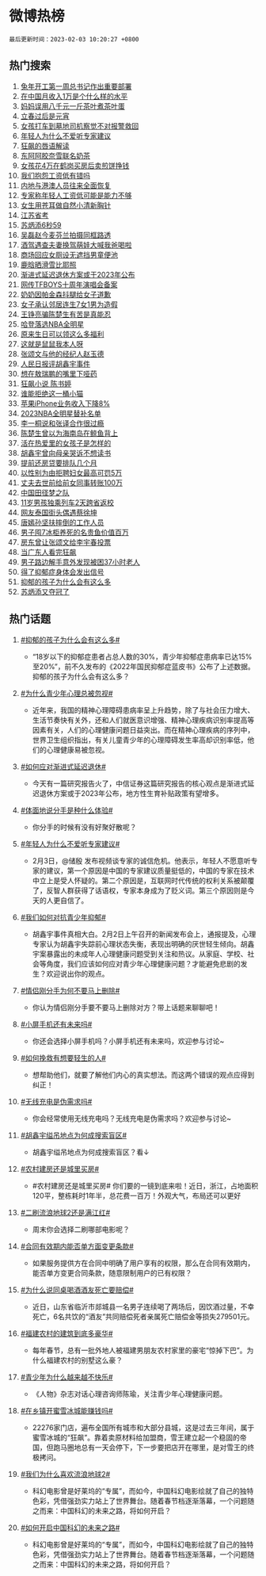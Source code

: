# 微博热榜

`最后更新时间：2023-02-03 10:20:27 +0800`

## 热门搜索

1. [兔年开工第一周总书记作出重要部署](https://m.weibo.cn/search?containerid=100103type%3D1%26t%3D10%26q%3D%23%E5%85%94%E5%B9%B4%E5%BC%80%E5%B7%A5%E7%AC%AC%E4%B8%80%E5%91%A8%E6%80%BB%E4%B9%A6%E8%AE%B0%E4%BD%9C%E5%87%BA%E9%87%8D%E8%A6%81%E9%83%A8%E7%BD%B2%23&stream_entry_id=51&isnewpage=1&extparam=seat%3D1%26stream_entry_id%3D51%26dgr%3D0%26c_type%3D51%26pos%3D0%26filter_type%3Drealtimehot%26cate%3D10103%26display_time%3D1675390826%26pre_seqid%3D16753908262980316343347&luicode=10000011&lfid=106003type%253D25%2526t%253D3%2526disable_hot%253D1%2526filter_type%253Drealtimehot)
1. [在中国月收入1万是个什么样的水平](https://m.weibo.cn/search?containerid=100103type%3D1%26t%3D10%26q%3D%23%E5%9C%A8%E4%B8%AD%E5%9B%BD%E6%9C%88%E6%94%B6%E5%85%A51%E4%B8%87%E6%98%AF%E4%B8%AA%E4%BB%80%E4%B9%88%E6%A0%B7%E7%9A%84%E6%B0%B4%E5%B9%B3%23&stream_entry_id=31&isnewpage=1&extparam=seat%3D1%26dgr%3D0%26stream_entry_id%3D31%26realpos%3D1%26filter_type%3Drealtimehot%26q%3D%2523%25E5%259C%25A8%25E4%25B8%25AD%25E5%259B%25BD%25E6%259C%2588%25E6%2594%25B6%25E5%2585%25A51%25E4%25B8%2587%25E6%2598%25AF%25E4%25B8%25AA%25E4%25BB%2580%25E4%25B9%2588%25E6%25A0%25B7%25E7%259A%2584%25E6%25B0%25B4%25E5%25B9%25B3%2523%26band_rank%3D1%26pos%3D0%26flag%3D1%26c_type%3D31%26lcate%3D5001%26cate%3D5001%26display_time%3D1675390826%26pre_seqid%3D16753908262980316343347&luicode=10000011&lfid=106003type%253D25%2526t%253D3%2526disable_hot%253D1%2526filter_type%253Drealtimehot)
1. [妈妈误用八千元一斤茶叶煮茶叶蛋](https://m.weibo.cn/search?containerid=100103type%3D1%26t%3D10%26q%3D%23%E5%A6%88%E5%A6%88%E8%AF%AF%E7%94%A8%E5%85%AB%E5%8D%83%E5%85%83%E4%B8%80%E6%96%A4%E8%8C%B6%E5%8F%B6%E7%85%AE%E8%8C%B6%E5%8F%B6%E8%9B%8B%23&stream_entry_id=31&isnewpage=1&extparam=seat%3D1%26dgr%3D0%26stream_entry_id%3D31%26realpos%3D2%26filter_type%3Drealtimehot%26q%3D%2523%25E5%25A6%2588%25E5%25A6%2588%25E8%25AF%25AF%25E7%2594%25A8%25E5%2585%25AB%25E5%258D%2583%25E5%2585%2583%25E4%25B8%2580%25E6%2596%25A4%25E8%258C%25B6%25E5%258F%25B6%25E7%2585%25AE%25E8%258C%25B6%25E5%258F%25B6%25E8%259B%258B%2523%26band_rank%3D2%26pos%3D1%26flag%3D1%26c_type%3D31%26lcate%3D5001%26cate%3D5001%26display_time%3D1675390826%26pre_seqid%3D16753908262980316343347&luicode=10000011&lfid=106003type%253D25%2526t%253D3%2526disable_hot%253D1%2526filter_type%253Drealtimehot)
1. [立春过后是元宵](https://m.weibo.cn/search?containerid=100103type%3D1%26t%3D10%26q%3D%23%E7%AB%8B%E6%98%A5%E8%BF%87%E5%90%8E%E6%98%AF%E5%85%83%E5%AE%B5%23&stream_entry_id=31&isnewpage=1&extparam=seat%3D1%26dgr%3D0%26stream_entry_id%3D31%26realpos%3D3%26filter_type%3Drealtimehot%26q%3D%2523%25E7%25AB%258B%25E6%2598%25A5%25E8%25BF%2587%25E5%2590%258E%25E6%2598%25AF%25E5%2585%2583%25E5%25AE%25B5%2523%26band_rank%3D3%26pos%3D2%26flag%3D0%26c_type%3D31%26lcate%3D5001%26cate%3D5001%26display_time%3D1675390826%26pre_seqid%3D16753908262980316343347&luicode=10000011&lfid=106003type%253D25%2526t%253D3%2526disable_hot%253D1%2526filter_type%253Drealtimehot)
1. [女孩打车到墓地司机察觉不对报警救回](https://m.weibo.cn/search?containerid=100103type%3D1%26t%3D10%26q%3D%23%E5%A5%B3%E5%AD%A9%E6%89%93%E8%BD%A6%E5%88%B0%E5%A2%93%E5%9C%B0%E5%8F%B8%E6%9C%BA%E5%AF%9F%E8%A7%89%E4%B8%8D%E5%AF%B9%E6%8A%A5%E8%AD%A6%E6%95%91%E5%9B%9E%23&stream_entry_id=31&isnewpage=1&extparam=seat%3D1%26dgr%3D0%26stream_entry_id%3D31%26realpos%3D4%26filter_type%3Drealtimehot%26q%3D%2523%25E5%25A5%25B3%25E5%25AD%25A9%25E6%2589%2593%25E8%25BD%25A6%25E5%2588%25B0%25E5%25A2%2593%25E5%259C%25B0%25E5%258F%25B8%25E6%259C%25BA%25E5%25AF%259F%25E8%25A7%2589%25E4%25B8%258D%25E5%25AF%25B9%25E6%258A%25A5%25E8%25AD%25A6%25E6%2595%2591%25E5%259B%259E%2523%26band_rank%3D4%26pos%3D3%26flag%3D1%26c_type%3D31%26lcate%3D5001%26cate%3D5001%26display_time%3D1675390826%26pre_seqid%3D16753908262980316343347&luicode=10000011&lfid=106003type%253D25%2526t%253D3%2526disable_hot%253D1%2526filter_type%253Drealtimehot)
1. [年轻人为什么不爱听专家建议](https://m.weibo.cn/search?containerid=100103type%3D1%26t%3D10%26q%3D%23%E5%B9%B4%E8%BD%BB%E4%BA%BA%E4%B8%BA%E4%BB%80%E4%B9%88%E4%B8%8D%E7%88%B1%E5%90%AC%E4%B8%93%E5%AE%B6%E5%BB%BA%E8%AE%AE%23&stream_entry_id=31&isnewpage=1&extparam=seat%3D1%26dgr%3D0%26stream_entry_id%3D31%26realpos%3D5%26filter_type%3Drealtimehot%26q%3D%2523%25E5%25B9%25B4%25E8%25BD%25BB%25E4%25BA%25BA%25E4%25B8%25BA%25E4%25BB%2580%25E4%25B9%2588%25E4%25B8%258D%25E7%2588%25B1%25E5%2590%25AC%25E4%25B8%2593%25E5%25AE%25B6%25E5%25BB%25BA%25E8%25AE%25AE%2523%26band_rank%3D5%26pos%3D4%26flag%3D1%26c_type%3D31%26lcate%3D5001%26cate%3D5001%26display_time%3D1675390826%26pre_seqid%3D16753908262980316343347&luicode=10000011&lfid=106003type%253D25%2526t%253D3%2526disable_hot%253D1%2526filter_type%253Drealtimehot)
1. [狂飙的唇语解读](https://m.weibo.cn/search?containerid=100103type%3D1%26t%3D10%26q%3D%23%E7%8B%82%E9%A3%99%E7%9A%84%E5%94%87%E8%AF%AD%E8%A7%A3%E8%AF%BB%23&stream_entry_id=31&isnewpage=1&extparam=seat%3D1%26dgr%3D0%26stream_entry_id%3D31%26realpos%3D6%26filter_type%3Drealtimehot%26q%3D%2523%25E7%258B%2582%25E9%25A3%2599%25E7%259A%2584%25E5%2594%2587%25E8%25AF%25AD%25E8%25A7%25A3%25E8%25AF%25BB%2523%26band_rank%3D6%26pos%3D5%26flag%3D1%26c_type%3D31%26lcate%3D5001%26cate%3D5001%26display_time%3D1675390826%26pre_seqid%3D16753908262980316343347&luicode=10000011&lfid=106003type%253D25%2526t%253D3%2526disable_hot%253D1%2526filter_type%253Drealtimehot)
1. [东阿阿胶奈雪联名奶茶](https://m.weibo.cn/search?containerid=100103type%3D1%26t%3D10%26q%3D%23%E4%B8%9C%E9%98%BF%E9%98%BF%E8%83%B6%E5%A5%88%E9%9B%AA%E8%81%94%E5%90%8D%E5%A5%B6%E8%8C%B6%23&stream_entry_id=31&isnewpage=1&extparam=seat%3D1%26stream_entry_id%3D31%26adid%3D179300%26topic_ad%3D1%26filter_type%3Drealtimehot%26dgr%3D0%26pos%3D6%26q%3D%2523%25E4%25B8%259C%25E9%2598%25BF%25E9%2598%25BF%25E8%2583%25B6%25E5%25A5%2588%25E9%259B%25AA%25E8%2581%2594%25E5%2590%258D%25E5%25A5%25B6%25E8%258C%25B6%2523%26c_type%3D31%26lcate%3D5001%26band_rank%3D7%26cate%3D5001%26display_time%3D1675390826%26pre_seqid%3D16753908262980316343347&luicode=10000011&lfid=106003type%253D25%2526t%253D3%2526disable_hot%253D1%2526filter_type%253Drealtimehot)
1. [女孩花4万在鹤岗买房后卖煎饼挣钱](https://m.weibo.cn/search?containerid=100103type%3D1%26t%3D10%26q%3D%23%E5%A5%B3%E5%AD%A9%E8%8A%B14%E4%B8%87%E5%9C%A8%E9%B9%A4%E5%B2%97%E4%B9%B0%E6%88%BF%E5%90%8E%E5%8D%96%E7%85%8E%E9%A5%BC%E6%8C%A3%E9%92%B1%23&stream_entry_id=31&isnewpage=1&extparam=seat%3D1%26dgr%3D0%26stream_entry_id%3D31%26realpos%3D7%26filter_type%3Drealtimehot%26q%3D%2523%25E5%25A5%25B3%25E5%25AD%25A9%25E8%258A%25B14%25E4%25B8%2587%25E5%259C%25A8%25E9%25B9%25A4%25E5%25B2%2597%25E4%25B9%25B0%25E6%2588%25BF%25E5%2590%258E%25E5%258D%2596%25E7%2585%258E%25E9%25A5%25BC%25E6%258C%25A3%25E9%2592%25B1%2523%26band_rank%3D7%26pos%3D7%26flag%3D0%26c_type%3D31%26lcate%3D5001%26cate%3D5001%26display_time%3D1675390826%26pre_seqid%3D16753908262980316343347&luicode=10000011&lfid=106003type%253D25%2526t%253D3%2526disable_hot%253D1%2526filter_type%253Drealtimehot)
1. [我们抱怨工资低有错吗](https://m.weibo.cn/search?containerid=100103type%3D1%26t%3D10%26q%3D%23%E6%88%91%E4%BB%AC%E6%8A%B1%E6%80%A8%E5%B7%A5%E8%B5%84%E4%BD%8E%E6%9C%89%E9%94%99%E5%90%97%23&stream_entry_id=31&isnewpage=1&extparam=seat%3D1%26dgr%3D0%26stream_entry_id%3D31%26realpos%3D8%26filter_type%3Drealtimehot%26q%3D%2523%25E6%2588%2591%25E4%25BB%25AC%25E6%258A%25B1%25E6%2580%25A8%25E5%25B7%25A5%25E8%25B5%2584%25E4%25BD%258E%25E6%259C%2589%25E9%2594%2599%25E5%2590%2597%2523%26band_rank%3D8%26pos%3D8%26flag%3D16%26c_type%3D31%26lcate%3D5001%26cate%3D5001%26display_time%3D1675390826%26pre_seqid%3D16753908262980316343347&luicode=10000011&lfid=106003type%253D25%2526t%253D3%2526disable_hot%253D1%2526filter_type%253Drealtimehot)
1. [内地与港澳人员往来全面恢复](https://m.weibo.cn/search?containerid=100103type%3D1%26t%3D10%26q%3D%23%E5%86%85%E5%9C%B0%E4%B8%8E%E6%B8%AF%E6%BE%B3%E4%BA%BA%E5%91%98%E5%BE%80%E6%9D%A5%E5%85%A8%E9%9D%A2%E6%81%A2%E5%A4%8D%23&stream_entry_id=31&isnewpage=1&extparam=seat%3D1%26dgr%3D0%26stream_entry_id%3D31%26realpos%3D9%26filter_type%3Drealtimehot%26q%3D%2523%25E5%2586%2585%25E5%259C%25B0%25E4%25B8%258E%25E6%25B8%25AF%25E6%25BE%25B3%25E4%25BA%25BA%25E5%2591%2598%25E5%25BE%2580%25E6%259D%25A5%25E5%2585%25A8%25E9%259D%25A2%25E6%2581%25A2%25E5%25A4%258D%2523%26band_rank%3D9%26pos%3D9%26flag%3D1%26c_type%3D31%26lcate%3D5001%26cate%3D5001%26display_time%3D1675390826%26pre_seqid%3D16753908262980316343347&luicode=10000011&lfid=106003type%253D25%2526t%253D3%2526disable_hot%253D1%2526filter_type%253Drealtimehot)
1. [专家称年轻人工资低可能是能力不够](https://m.weibo.cn/search?containerid=100103type%3D1%26t%3D10%26q%3D%23%E4%B8%93%E5%AE%B6%E7%A7%B0%E5%B9%B4%E8%BD%BB%E4%BA%BA%E5%B7%A5%E8%B5%84%E4%BD%8E%E5%8F%AF%E8%83%BD%E6%98%AF%E8%83%BD%E5%8A%9B%E4%B8%8D%E5%A4%9F%23&stream_entry_id=31&isnewpage=1&extparam=seat%3D1%26dgr%3D0%26stream_entry_id%3D31%26realpos%3D10%26filter_type%3Drealtimehot%26q%3D%2523%25E4%25B8%2593%25E5%25AE%25B6%25E7%25A7%25B0%25E5%25B9%25B4%25E8%25BD%25BB%25E4%25BA%25BA%25E5%25B7%25A5%25E8%25B5%2584%25E4%25BD%258E%25E5%258F%25AF%25E8%2583%25BD%25E6%2598%25AF%25E8%2583%25BD%25E5%258A%259B%25E4%25B8%258D%25E5%25A4%259F%2523%26band_rank%3D10%26pos%3D10%26flag%3D16%26c_type%3D31%26lcate%3D5001%26cate%3D5001%26display_time%3D1675390826%26pre_seqid%3D16753908262980316343347&luicode=10000011&lfid=106003type%253D25%2526t%253D3%2526disable_hot%253D1%2526filter_type%253Drealtimehot)
1. [女生用苍耳做自然小清新胸针](https://m.weibo.cn/search?containerid=100103type%3D1%26t%3D10%26q%3D%23%E5%A5%B3%E7%94%9F%E7%94%A8%E8%8B%8D%E8%80%B3%E5%81%9A%E8%87%AA%E7%84%B6%E5%B0%8F%E6%B8%85%E6%96%B0%E8%83%B8%E9%92%88%23&stream_entry_id=31&isnewpage=1&extparam=seat%3D1%26dgr%3D0%26stream_entry_id%3D31%26realpos%3D11%26filter_type%3Drealtimehot%26q%3D%2523%25E5%25A5%25B3%25E7%2594%259F%25E7%2594%25A8%25E8%258B%258D%25E8%2580%25B3%25E5%2581%259A%25E8%2587%25AA%25E7%2584%25B6%25E5%25B0%258F%25E6%25B8%2585%25E6%2596%25B0%25E8%2583%25B8%25E9%2592%2588%2523%26band_rank%3D11%26pos%3D11%26flag%3D1%26c_type%3D31%26lcate%3D5001%26cate%3D5001%26display_time%3D1675390826%26pre_seqid%3D16753908262980316343347&luicode=10000011&lfid=106003type%253D25%2526t%253D3%2526disable_hot%253D1%2526filter_type%253Drealtimehot)
1. [江苏省考](https://m.weibo.cn/search?containerid=100103type%3D1%26t%3D10%26q%3D%E6%B1%9F%E8%8B%8F%E7%9C%81%E8%80%83&stream_entry_id=31&isnewpage=1&extparam=seat%3D1%26dgr%3D0%26stream_entry_id%3D31%26realpos%3D12%26filter_type%3Drealtimehot%26q%3D%25E6%25B1%259F%25E8%258B%258F%25E7%259C%2581%25E8%2580%2583%26band_rank%3D12%26pos%3D12%26flag%3D1%26c_type%3D31%26lcate%3D5001%26cate%3D5001%26display_time%3D1675390826%26pre_seqid%3D16753908262980316343347&luicode=10000011&lfid=106003type%253D25%2526t%253D3%2526disable_hot%253D1%2526filter_type%253Drealtimehot)
1. [苏炳添6秒59](https://m.weibo.cn/search?containerid=100103type%3D1%26t%3D10%26q%3D%23%E8%8B%8F%E7%82%B3%E6%B7%BB6%E7%A7%9259%23&stream_entry_id=31&isnewpage=1&extparam=seat%3D1%26dgr%3D0%26stream_entry_id%3D31%26realpos%3D13%26filter_type%3Drealtimehot%26q%3D%2523%25E8%258B%258F%25E7%2582%25B3%25E6%25B7%25BB6%25E7%25A7%259259%2523%26band_rank%3D13%26pos%3D13%26flag%3D0%26c_type%3D31%26lcate%3D5001%26cate%3D5001%26display_time%3D1675390826%26pre_seqid%3D16753908262980316343347&luicode=10000011&lfid=106003type%253D25%2526t%253D3%2526disable_hot%253D1%2526filter_type%253Drealtimehot)
1. [吴磊赵今麦芬兰拍摄同框路透](https://m.weibo.cn/search?containerid=100103type%3D1%26t%3D10%26q%3D%23%E5%90%B4%E7%A3%8A%E8%B5%B5%E4%BB%8A%E9%BA%A6%E8%8A%AC%E5%85%B0%E6%8B%8D%E6%91%84%E5%90%8C%E6%A1%86%E8%B7%AF%E9%80%8F%23&stream_entry_id=31&isnewpage=1&extparam=seat%3D1%26dgr%3D0%26stream_entry_id%3D31%26realpos%3D14%26filter_type%3Drealtimehot%26q%3D%2523%25E5%2590%25B4%25E7%25A3%258A%25E8%25B5%25B5%25E4%25BB%258A%25E9%25BA%25A6%25E8%258A%25AC%25E5%2585%25B0%25E6%258B%258D%25E6%2591%2584%25E5%2590%258C%25E6%25A1%2586%25E8%25B7%25AF%25E9%2580%258F%2523%26band_rank%3D14%26pos%3D14%26flag%3D1%26c_type%3D31%26lcate%3D5001%26cate%3D5001%26display_time%3D1675390826%26pre_seqid%3D16753908262980316343347&luicode=10000011&lfid=106003type%253D25%2526t%253D3%2526disable_hot%253D1%2526filter_type%253Drealtimehot)
1. [酒驾遇查夫妻换驾萌娃大喊我爸喝啦](https://m.weibo.cn/search?containerid=100103type%3D1%26t%3D10%26q%3D%23%E9%85%92%E9%A9%BE%E9%81%87%E6%9F%A5%E5%A4%AB%E5%A6%BB%E6%8D%A2%E9%A9%BE%E8%90%8C%E5%A8%83%E5%A4%A7%E5%96%8A%E6%88%91%E7%88%B8%E5%96%9D%E5%95%A6%23&stream_entry_id=31&isnewpage=1&extparam=seat%3D1%26dgr%3D0%26stream_entry_id%3D31%26realpos%3D15%26filter_type%3Drealtimehot%26q%3D%2523%25E9%2585%2592%25E9%25A9%25BE%25E9%2581%2587%25E6%259F%25A5%25E5%25A4%25AB%25E5%25A6%25BB%25E6%258D%25A2%25E9%25A9%25BE%25E8%2590%258C%25E5%25A8%2583%25E5%25A4%25A7%25E5%2596%258A%25E6%2588%2591%25E7%2588%25B8%25E5%2596%259D%25E5%2595%25A6%2523%26band_rank%3D15%26pos%3D15%26flag%3D1%26c_type%3D31%26lcate%3D5001%26cate%3D5001%26display_time%3D1675390826%26pre_seqid%3D16753908262980316343347&luicode=10000011&lfid=106003type%253D25%2526t%253D3%2526disable_hot%253D1%2526filter_type%253Drealtimehot)
1. [商场回应女厕设无遮挡男童便池](https://m.weibo.cn/search?containerid=100103type%3D1%26t%3D10%26q%3D%23%E5%95%86%E5%9C%BA%E5%9B%9E%E5%BA%94%E5%A5%B3%E5%8E%95%E8%AE%BE%E6%97%A0%E9%81%AE%E6%8C%A1%E7%94%B7%E7%AB%A5%E4%BE%BF%E6%B1%A0%23&stream_entry_id=31&isnewpage=1&extparam=seat%3D1%26dgr%3D0%26stream_entry_id%3D31%26realpos%3D16%26filter_type%3Drealtimehot%26q%3D%2523%25E5%2595%2586%25E5%259C%25BA%25E5%259B%259E%25E5%25BA%2594%25E5%25A5%25B3%25E5%258E%2595%25E8%25AE%25BE%25E6%2597%25A0%25E9%2581%25AE%25E6%258C%25A1%25E7%2594%25B7%25E7%25AB%25A5%25E4%25BE%25BF%25E6%25B1%25A0%2523%26band_rank%3D16%26pos%3D16%26flag%3D1%26c_type%3D31%26lcate%3D5001%26cate%3D5001%26display_time%3D1675390826%26pre_seqid%3D16753908262980316343347&luicode=10000011&lfid=106003type%253D25%2526t%253D3%2526disable_hot%253D1%2526filter_type%253Drealtimehot)
1. [鹿晗晒滑雪比耶照](https://m.weibo.cn/search?containerid=100103type%3D1%26t%3D10%26q%3D%23%E9%B9%BF%E6%99%97%E6%99%92%E6%BB%91%E9%9B%AA%E6%AF%94%E8%80%B6%E7%85%A7%23&stream_entry_id=31&isnewpage=1&extparam=seat%3D1%26dgr%3D0%26stream_entry_id%3D31%26realpos%3D17%26filter_type%3Drealtimehot%26q%3D%2523%25E9%25B9%25BF%25E6%2599%2597%25E6%2599%2592%25E6%25BB%2591%25E9%259B%25AA%25E6%25AF%2594%25E8%2580%25B6%25E7%2585%25A7%2523%26band_rank%3D17%26pos%3D17%26flag%3D1%26c_type%3D31%26lcate%3D5001%26cate%3D5001%26display_time%3D1675390826%26pre_seqid%3D16753908262980316343347&luicode=10000011&lfid=106003type%253D25%2526t%253D3%2526disable_hot%253D1%2526filter_type%253Drealtimehot)
1. [渐进式延迟退休方案或于2023年公布](https://m.weibo.cn/search?containerid=100103type%3D1%26t%3D10%26q%3D%23%E6%B8%90%E8%BF%9B%E5%BC%8F%E5%BB%B6%E8%BF%9F%E9%80%80%E4%BC%91%E6%96%B9%E6%A1%88%E6%88%96%E4%BA%8E2023%E5%B9%B4%E5%85%AC%E5%B8%83%23&stream_entry_id=31&isnewpage=1&extparam=seat%3D1%26dgr%3D0%26stream_entry_id%3D31%26realpos%3D18%26filter_type%3Drealtimehot%26q%3D%2523%25E6%25B8%2590%25E8%25BF%259B%25E5%25BC%258F%25E5%25BB%25B6%25E8%25BF%259F%25E9%2580%2580%25E4%25BC%2591%25E6%2596%25B9%25E6%25A1%2588%25E6%2588%2596%25E4%25BA%258E2023%25E5%25B9%25B4%25E5%2585%25AC%25E5%25B8%2583%2523%26band_rank%3D18%26pos%3D18%26flag%3D0%26c_type%3D31%26lcate%3D5001%26cate%3D5001%26display_time%3D1675390826%26pre_seqid%3D16753908262980316343347&luicode=10000011&lfid=106003type%253D25%2526t%253D3%2526disable_hot%253D1%2526filter_type%253Drealtimehot)
1. [网传TFBOYS十周年演唱会备案](https://m.weibo.cn/search?containerid=100103type%3D1%26t%3D10%26q%3D%23%E7%BD%91%E4%BC%A0TFBOYS%E5%8D%81%E5%91%A8%E5%B9%B4%E6%BC%94%E5%94%B1%E4%BC%9A%E5%A4%87%E6%A1%88%23&stream_entry_id=31&isnewpage=1&extparam=seat%3D1%26dgr%3D0%26stream_entry_id%3D31%26realpos%3D19%26filter_type%3Drealtimehot%26q%3D%2523%25E7%25BD%2591%25E4%25BC%25A0TFBOYS%25E5%258D%2581%25E5%2591%25A8%25E5%25B9%25B4%25E6%25BC%2594%25E5%2594%25B1%25E4%25BC%259A%25E5%25A4%2587%25E6%25A1%2588%2523%26band_rank%3D19%26pos%3D19%26flag%3D0%26c_type%3D31%26lcate%3D5001%26cate%3D5001%26display_time%3D1675390826%26pre_seqid%3D16753908262980316343347&luicode=10000011&lfid=106003type%253D25%2526t%253D3%2526disable_hot%253D1%2526filter_type%253Drealtimehot)
1. [奶奶因帕金森抖腿给女子道歉](https://m.weibo.cn/search?containerid=100103type%3D1%26t%3D10%26q%3D%23%E5%A5%B6%E5%A5%B6%E5%9B%A0%E5%B8%95%E9%87%91%E6%A3%AE%E6%8A%96%E8%85%BF%E7%BB%99%E5%A5%B3%E5%AD%90%E9%81%93%E6%AD%89%23&stream_entry_id=31&isnewpage=1&extparam=seat%3D1%26dgr%3D0%26stream_entry_id%3D31%26realpos%3D20%26filter_type%3Drealtimehot%26q%3D%2523%25E5%25A5%25B6%25E5%25A5%25B6%25E5%259B%25A0%25E5%25B8%2595%25E9%2587%2591%25E6%25A3%25AE%25E6%258A%2596%25E8%2585%25BF%25E7%25BB%2599%25E5%25A5%25B3%25E5%25AD%2590%25E9%2581%2593%25E6%25AD%2589%2523%26band_rank%3D20%26pos%3D20%26flag%3D0%26c_type%3D31%26lcate%3D5001%26cate%3D5001%26display_time%3D1675390826%26pre_seqid%3D16753908262980316343347&luicode=10000011&lfid=106003type%253D25%2526t%253D3%2526disable_hot%253D1%2526filter_type%253Drealtimehot)
1. [女子承认邻居连生7女1男为造假](https://m.weibo.cn/search?containerid=100103type%3D1%26t%3D10%26q%3D%23%E5%A5%B3%E5%AD%90%E6%89%BF%E8%AE%A4%E9%82%BB%E5%B1%85%E8%BF%9E%E7%94%9F7%E5%A5%B31%E7%94%B7%E4%B8%BA%E9%80%A0%E5%81%87%23&stream_entry_id=31&isnewpage=1&extparam=seat%3D1%26dgr%3D0%26stream_entry_id%3D31%26realpos%3D21%26filter_type%3Drealtimehot%26q%3D%2523%25E5%25A5%25B3%25E5%25AD%2590%25E6%2589%25BF%25E8%25AE%25A4%25E9%2582%25BB%25E5%25B1%2585%25E8%25BF%259E%25E7%2594%259F7%25E5%25A5%25B31%25E7%2594%25B7%25E4%25B8%25BA%25E9%2580%25A0%25E5%2581%2587%2523%26band_rank%3D21%26pos%3D21%26flag%3D0%26c_type%3D31%26lcate%3D5001%26cate%3D5001%26display_time%3D1675390826%26pre_seqid%3D16753908262980316343347&luicode=10000011&lfid=106003type%253D25%2526t%253D3%2526disable_hot%253D1%2526filter_type%253Drealtimehot)
1. [王铮亮骗陈楚生有苦是真能忍](https://m.weibo.cn/search?containerid=100103type%3D1%26t%3D10%26q%3D%23%E7%8E%8B%E9%93%AE%E4%BA%AE%E9%AA%97%E9%99%88%E6%A5%9A%E7%94%9F%E6%9C%89%E8%8B%A6%E6%98%AF%E7%9C%9F%E8%83%BD%E5%BF%8D%23&stream_entry_id=31&isnewpage=1&extparam=seat%3D1%26dgr%3D0%26stream_entry_id%3D31%26realpos%3D22%26filter_type%3Drealtimehot%26q%3D%2523%25E7%258E%258B%25E9%2593%25AE%25E4%25BA%25AE%25E9%25AA%2597%25E9%2599%2588%25E6%25A5%259A%25E7%2594%259F%25E6%259C%2589%25E8%258B%25A6%25E6%2598%25AF%25E7%259C%259F%25E8%2583%25BD%25E5%25BF%258D%2523%26band_rank%3D22%26pos%3D22%26flag%3D0%26c_type%3D31%26lcate%3D5001%26cate%3D5001%26display_time%3D1675390826%26pre_seqid%3D16753908262980316343347&luicode=10000011&lfid=106003type%253D25%2526t%253D3%2526disable_hot%253D1%2526filter_type%253Drealtimehot)
1. [哈登落选NBA全明星](https://m.weibo.cn/search?containerid=100103type%3D1%26t%3D10%26q%3D%23%E5%93%88%E7%99%BB%E8%90%BD%E9%80%89NBA%E5%85%A8%E6%98%8E%E6%98%9F%23&stream_entry_id=31&isnewpage=1&extparam=seat%3D1%26dgr%3D0%26stream_entry_id%3D31%26realpos%3D23%26filter_type%3Drealtimehot%26q%3D%2523%25E5%2593%2588%25E7%2599%25BB%25E8%2590%25BD%25E9%2580%2589NBA%25E5%2585%25A8%25E6%2598%258E%25E6%2598%259F%2523%26band_rank%3D23%26pos%3D23%26flag%3D0%26c_type%3D31%26lcate%3D5001%26cate%3D5001%26display_time%3D1675390826%26pre_seqid%3D16753908262980316343347&luicode=10000011&lfid=106003type%253D25%2526t%253D3%2526disable_hot%253D1%2526filter_type%253Drealtimehot)
1. [原来生日可以领这么多福利](https://m.weibo.cn/search?containerid=100103type%3D1%26t%3D10%26q%3D%23%E5%8E%9F%E6%9D%A5%E7%94%9F%E6%97%A5%E5%8F%AF%E4%BB%A5%E9%A2%86%E8%BF%99%E4%B9%88%E5%A4%9A%E7%A6%8F%E5%88%A9%23&stream_entry_id=31&isnewpage=1&extparam=seat%3D1%26dgr%3D0%26stream_entry_id%3D31%26realpos%3D24%26filter_type%3Drealtimehot%26q%3D%2523%25E5%258E%259F%25E6%259D%25A5%25E7%2594%259F%25E6%2597%25A5%25E5%258F%25AF%25E4%25BB%25A5%25E9%25A2%2586%25E8%25BF%2599%25E4%25B9%2588%25E5%25A4%259A%25E7%25A6%258F%25E5%2588%25A9%2523%26band_rank%3D24%26pos%3D24%26flag%3D0%26c_type%3D31%26lcate%3D5001%26cate%3D5001%26display_time%3D1675390826%26pre_seqid%3D16753908262980316343347&luicode=10000011&lfid=106003type%253D25%2526t%253D3%2526disable_hot%253D1%2526filter_type%253Drealtimehot)
1. [这就是鼠鼠我本人呀](https://m.weibo.cn/search?containerid=100103type%3D1%26t%3D10%26q%3D%23%E8%BF%99%E5%B0%B1%E6%98%AF%E9%BC%A0%E9%BC%A0%E6%88%91%E6%9C%AC%E4%BA%BA%E5%91%80%23&stream_entry_id=31&isnewpage=1&extparam=seat%3D1%26dgr%3D0%26stream_entry_id%3D31%26realpos%3D25%26filter_type%3Drealtimehot%26q%3D%2523%25E8%25BF%2599%25E5%25B0%25B1%25E6%2598%25AF%25E9%25BC%25A0%25E9%25BC%25A0%25E6%2588%2591%25E6%259C%25AC%25E4%25BA%25BA%25E5%2591%2580%2523%26band_rank%3D25%26pos%3D25%26flag%3D0%26c_type%3D31%26lcate%3D5001%26cate%3D5001%26display_time%3D1675390826%26pre_seqid%3D16753908262980316343347&luicode=10000011&lfid=106003type%253D25%2526t%253D3%2526disable_hot%253D1%2526filter_type%253Drealtimehot)
1. [张颂文与他的经纪人赵玉德](https://m.weibo.cn/search?containerid=100103type%3D1%26t%3D10%26q%3D%23%E5%BC%A0%E9%A2%82%E6%96%87%E4%B8%8E%E4%BB%96%E7%9A%84%E7%BB%8F%E7%BA%AA%E4%BA%BA%E8%B5%B5%E7%8E%89%E5%BE%B7%23&stream_entry_id=31&isnewpage=1&extparam=seat%3D1%26dgr%3D0%26stream_entry_id%3D31%26realpos%3D26%26filter_type%3Drealtimehot%26q%3D%2523%25E5%25BC%25A0%25E9%25A2%2582%25E6%2596%2587%25E4%25B8%258E%25E4%25BB%2596%25E7%259A%2584%25E7%25BB%258F%25E7%25BA%25AA%25E4%25BA%25BA%25E8%25B5%25B5%25E7%258E%2589%25E5%25BE%25B7%2523%26band_rank%3D26%26pos%3D26%26flag%3D0%26c_type%3D31%26lcate%3D5001%26cate%3D5001%26display_time%3D1675390826%26pre_seqid%3D16753908262980316343347&luicode=10000011&lfid=106003type%253D25%2526t%253D3%2526disable_hot%253D1%2526filter_type%253Drealtimehot)
1. [人民日报评胡鑫宇事件](https://m.weibo.cn/search?containerid=100103type%3D1%26t%3D10%26q%3D%23%E4%BA%BA%E6%B0%91%E6%97%A5%E6%8A%A5%E8%AF%84%E8%83%A1%E9%91%AB%E5%AE%87%E4%BA%8B%E4%BB%B6%23&stream_entry_id=31&isnewpage=1&extparam=seat%3D1%26dgr%3D0%26stream_entry_id%3D31%26realpos%3D27%26filter_type%3Drealtimehot%26q%3D%2523%25E4%25BA%25BA%25E6%25B0%2591%25E6%2597%25A5%25E6%258A%25A5%25E8%25AF%2584%25E8%2583%25A1%25E9%2591%25AB%25E5%25AE%2587%25E4%25BA%258B%25E4%25BB%25B6%2523%26band_rank%3D27%26pos%3D27%26flag%3D0%26c_type%3D31%26lcate%3D5001%26cate%3D5001%26display_time%3D1675390826%26pre_seqid%3D16753908262980316343347&luicode=10000011&lfid=106003type%253D25%2526t%253D3%2526disable_hot%253D1%2526filter_type%253Drealtimehot)
1. [想在敖瑞鹏的嘴里下哑药](https://m.weibo.cn/search?containerid=100103type%3D1%26t%3D10%26q%3D%23%E6%83%B3%E5%9C%A8%E6%95%96%E7%91%9E%E9%B9%8F%E7%9A%84%E5%98%B4%E9%87%8C%E4%B8%8B%E5%93%91%E8%8D%AF%23&stream_entry_id=31&isnewpage=1&extparam=seat%3D1%26dgr%3D0%26stream_entry_id%3D31%26realpos%3D28%26filter_type%3Drealtimehot%26q%3D%2523%25E6%2583%25B3%25E5%259C%25A8%25E6%2595%2596%25E7%2591%259E%25E9%25B9%258F%25E7%259A%2584%25E5%2598%25B4%25E9%2587%258C%25E4%25B8%258B%25E5%2593%2591%25E8%258D%25AF%2523%26band_rank%3D28%26pos%3D28%26flag%3D1%26c_type%3D31%26lcate%3D5001%26cate%3D5001%26display_time%3D1675390826%26pre_seqid%3D16753908262980316343347&luicode=10000011&lfid=106003type%253D25%2526t%253D3%2526disable_hot%253D1%2526filter_type%253Drealtimehot)
1. [狂飙小说 陈书婷](https://m.weibo.cn/search?containerid=100103type%3D1%26t%3D10%26q%3D%E7%8B%82%E9%A3%99%E5%B0%8F%E8%AF%B4+%E9%99%88%E4%B9%A6%E5%A9%B7&stream_entry_id=31&isnewpage=1&extparam=seat%3D1%26dgr%3D0%26stream_entry_id%3D31%26realpos%3D29%26filter_type%3Drealtimehot%26q%3D%25E7%258B%2582%25E9%25A3%2599%25E5%25B0%258F%25E8%25AF%25B4%2520%25E9%2599%2588%25E4%25B9%25A6%25E5%25A9%25B7%26band_rank%3D29%26pos%3D29%26flag%3D0%26c_type%3D31%26lcate%3D5001%26cate%3D5001%26display_time%3D1675390826%26pre_seqid%3D16753908262980316343347&luicode=10000011&lfid=106003type%253D25%2526t%253D3%2526disable_hot%253D1%2526filter_type%253Drealtimehot)
1. [谁能拒绝这一桶小猫](https://m.weibo.cn/search?containerid=100103type%3D1%26t%3D10%26q%3D%23%E8%B0%81%E8%83%BD%E6%8B%92%E7%BB%9D%E8%BF%99%E4%B8%80%E6%A1%B6%E5%B0%8F%E7%8C%AB%23&stream_entry_id=31&isnewpage=1&extparam=seat%3D1%26dgr%3D0%26stream_entry_id%3D31%26realpos%3D30%26filter_type%3Drealtimehot%26q%3D%2523%25E8%25B0%2581%25E8%2583%25BD%25E6%258B%2592%25E7%25BB%259D%25E8%25BF%2599%25E4%25B8%2580%25E6%25A1%25B6%25E5%25B0%258F%25E7%258C%25AB%2523%26band_rank%3D30%26pos%3D30%26flag%3D0%26c_type%3D31%26lcate%3D5001%26cate%3D5001%26display_time%3D1675390826%26pre_seqid%3D16753908262980316343347&luicode=10000011&lfid=106003type%253D25%2526t%253D3%2526disable_hot%253D1%2526filter_type%253Drealtimehot)
1. [苹果iPhone业务收入下降8%](https://m.weibo.cn/search?containerid=100103type%3D1%26t%3D10%26q%3D%23%E8%8B%B9%E6%9E%9CiPhone%E4%B8%9A%E5%8A%A1%E6%94%B6%E5%85%A5%E4%B8%8B%E9%99%8D8%25%23&stream_entry_id=31&isnewpage=1&extparam=seat%3D1%26dgr%3D0%26stream_entry_id%3D31%26realpos%3D31%26filter_type%3Drealtimehot%26q%3D%2523%25E8%258B%25B9%25E6%259E%259CiPhone%25E4%25B8%259A%25E5%258A%25A1%25E6%2594%25B6%25E5%2585%25A5%25E4%25B8%258B%25E9%2599%258D8%2525%2523%26band_rank%3D31%26pos%3D31%26flag%3D1%26c_type%3D31%26lcate%3D5001%26cate%3D5001%26display_time%3D1675390826%26pre_seqid%3D16753908262980316343347&luicode=10000011&lfid=106003type%253D25%2526t%253D3%2526disable_hot%253D1%2526filter_type%253Drealtimehot)
1. [2023NBA全明星替补名单](https://m.weibo.cn/search?containerid=100103type%3D1%26t%3D10%26q%3D%232023NBA%E5%85%A8%E6%98%8E%E6%98%9F%E6%9B%BF%E8%A1%A5%E5%90%8D%E5%8D%95%23&stream_entry_id=31&isnewpage=1&extparam=seat%3D1%26dgr%3D0%26stream_entry_id%3D31%26realpos%3D32%26filter_type%3Drealtimehot%26q%3D%25232023NBA%25E5%2585%25A8%25E6%2598%258E%25E6%2598%259F%25E6%259B%25BF%25E8%25A1%25A5%25E5%2590%258D%25E5%258D%2595%2523%26band_rank%3D32%26pos%3D32%26flag%3D1%26c_type%3D31%26lcate%3D5001%26cate%3D5001%26display_time%3D1675390826%26pre_seqid%3D16753908262980316343347&luicode=10000011&lfid=106003type%253D25%2526t%253D3%2526disable_hot%253D1%2526filter_type%253Drealtimehot)
1. [李一桐说和张译合作很过瘾](https://m.weibo.cn/search?containerid=100103type%3D1%26t%3D10%26q%3D%23%E6%9D%8E%E4%B8%80%E6%A1%90%E8%AF%B4%E5%92%8C%E5%BC%A0%E8%AF%91%E5%90%88%E4%BD%9C%E5%BE%88%E8%BF%87%E7%98%BE%23&stream_entry_id=31&isnewpage=1&extparam=seat%3D1%26dgr%3D0%26stream_entry_id%3D31%26realpos%3D33%26filter_type%3Drealtimehot%26q%3D%2523%25E6%259D%258E%25E4%25B8%2580%25E6%25A1%2590%25E8%25AF%25B4%25E5%2592%258C%25E5%25BC%25A0%25E8%25AF%2591%25E5%2590%2588%25E4%25BD%259C%25E5%25BE%2588%25E8%25BF%2587%25E7%2598%25BE%2523%26band_rank%3D33%26pos%3D33%26flag%3D0%26c_type%3D31%26lcate%3D5001%26cate%3D5001%26display_time%3D1675390826%26pre_seqid%3D16753908262980316343347&luicode=10000011&lfid=106003type%253D25%2526t%253D3%2526disable_hot%253D1%2526filter_type%253Drealtimehot)
1. [陈楚生曾以为海南岛在鲸鱼背上](https://m.weibo.cn/search?containerid=100103type%3D1%26t%3D10%26q%3D%23%E9%99%88%E6%A5%9A%E7%94%9F%E6%9B%BE%E4%BB%A5%E4%B8%BA%E6%B5%B7%E5%8D%97%E5%B2%9B%E5%9C%A8%E9%B2%B8%E9%B1%BC%E8%83%8C%E4%B8%8A%23&stream_entry_id=31&isnewpage=1&extparam=seat%3D1%26dgr%3D0%26stream_entry_id%3D31%26realpos%3D34%26filter_type%3Drealtimehot%26q%3D%2523%25E9%2599%2588%25E6%25A5%259A%25E7%2594%259F%25E6%259B%25BE%25E4%25BB%25A5%25E4%25B8%25BA%25E6%25B5%25B7%25E5%258D%2597%25E5%25B2%259B%25E5%259C%25A8%25E9%25B2%25B8%25E9%25B1%25BC%25E8%2583%258C%25E4%25B8%258A%2523%26band_rank%3D34%26pos%3D34%26flag%3D0%26c_type%3D31%26lcate%3D5001%26cate%3D5001%26display_time%3D1675390826%26pre_seqid%3D16753908262980316343347&luicode=10000011&lfid=106003type%253D25%2526t%253D3%2526disable_hot%253D1%2526filter_type%253Drealtimehot)
1. [活在热爱里的女孩子是怎样的](https://m.weibo.cn/search?containerid=100103type%3D1%26t%3D10%26q%3D%23%E6%B4%BB%E5%9C%A8%E7%83%AD%E7%88%B1%E9%87%8C%E7%9A%84%E5%A5%B3%E5%AD%A9%E5%AD%90%E6%98%AF%E6%80%8E%E6%A0%B7%E7%9A%84%23&stream_entry_id=31&isnewpage=1&extparam=seat%3D1%26dgr%3D0%26stream_entry_id%3D31%26realpos%3D35%26filter_type%3Drealtimehot%26q%3D%2523%25E6%25B4%25BB%25E5%259C%25A8%25E7%2583%25AD%25E7%2588%25B1%25E9%2587%258C%25E7%259A%2584%25E5%25A5%25B3%25E5%25AD%25A9%25E5%25AD%2590%25E6%2598%25AF%25E6%2580%258E%25E6%25A0%25B7%25E7%259A%2584%2523%26band_rank%3D35%26pos%3D35%26flag%3D1%26c_type%3D31%26lcate%3D5001%26cate%3D5001%26display_time%3D1675390826%26pre_seqid%3D16753908262980316343347&luicode=10000011&lfid=106003type%253D25%2526t%253D3%2526disable_hot%253D1%2526filter_type%253Drealtimehot)
1. [胡鑫宇曾向母亲哭诉不想读书](https://m.weibo.cn/search?containerid=100103type%3D1%26t%3D10%26q%3D%23%E8%83%A1%E9%91%AB%E5%AE%87%E6%9B%BE%E5%90%91%E6%AF%8D%E4%BA%B2%E5%93%AD%E8%AF%89%E4%B8%8D%E6%83%B3%E8%AF%BB%E4%B9%A6%23&stream_entry_id=31&isnewpage=1&extparam=seat%3D1%26dgr%3D0%26stream_entry_id%3D31%26realpos%3D36%26filter_type%3Drealtimehot%26q%3D%2523%25E8%2583%25A1%25E9%2591%25AB%25E5%25AE%2587%25E6%259B%25BE%25E5%2590%2591%25E6%25AF%258D%25E4%25BA%25B2%25E5%2593%25AD%25E8%25AF%2589%25E4%25B8%258D%25E6%2583%25B3%25E8%25AF%25BB%25E4%25B9%25A6%2523%26band_rank%3D36%26pos%3D36%26flag%3D0%26c_type%3D31%26lcate%3D5001%26cate%3D5001%26display_time%3D1675390826%26pre_seqid%3D16753908262980316343347&luicode=10000011&lfid=106003type%253D25%2526t%253D3%2526disable_hot%253D1%2526filter_type%253Drealtimehot)
1. [提前还房贷要排队几个月](https://m.weibo.cn/search?containerid=100103type%3D1%26t%3D10%26q%3D%23%E6%8F%90%E5%89%8D%E8%BF%98%E6%88%BF%E8%B4%B7%E8%A6%81%E6%8E%92%E9%98%9F%E5%87%A0%E4%B8%AA%E6%9C%88%23&stream_entry_id=31&isnewpage=1&extparam=seat%3D1%26dgr%3D0%26stream_entry_id%3D31%26realpos%3D37%26filter_type%3Drealtimehot%26q%3D%2523%25E6%258F%2590%25E5%2589%258D%25E8%25BF%2598%25E6%2588%25BF%25E8%25B4%25B7%25E8%25A6%2581%25E6%258E%2592%25E9%2598%259F%25E5%2587%25A0%25E4%25B8%25AA%25E6%259C%2588%2523%26band_rank%3D37%26pos%3D37%26flag%3D1%26c_type%3D31%26lcate%3D5001%26cate%3D5001%26display_time%3D1675390826%26pre_seqid%3D16753908262980316343347&luicode=10000011&lfid=106003type%253D25%2526t%253D3%2526disable_hot%253D1%2526filter_type%253Drealtimehot)
1. [以性别为由拒聘妇女最高可罚5万](https://m.weibo.cn/search?containerid=100103type%3D1%26t%3D10%26q%3D%23%E4%BB%A5%E6%80%A7%E5%88%AB%E4%B8%BA%E7%94%B1%E6%8B%92%E8%81%98%E5%A6%87%E5%A5%B3%E6%9C%80%E9%AB%98%E5%8F%AF%E7%BD%9A5%E4%B8%87%23&stream_entry_id=31&isnewpage=1&extparam=seat%3D1%26dgr%3D0%26stream_entry_id%3D31%26realpos%3D38%26filter_type%3Drealtimehot%26q%3D%2523%25E4%25BB%25A5%25E6%2580%25A7%25E5%2588%25AB%25E4%25B8%25BA%25E7%2594%25B1%25E6%258B%2592%25E8%2581%2598%25E5%25A6%2587%25E5%25A5%25B3%25E6%259C%2580%25E9%25AB%2598%25E5%258F%25AF%25E7%25BD%259A5%25E4%25B8%2587%2523%26band_rank%3D38%26pos%3D38%26flag%3D0%26c_type%3D31%26lcate%3D5001%26cate%3D5001%26display_time%3D1675390826%26pre_seqid%3D16753908262980316343347&luicode=10000011&lfid=106003type%253D25%2526t%253D3%2526disable_hot%253D1%2526filter_type%253Drealtimehot)
1. [丈夫去世前给前女同事转账100万](https://m.weibo.cn/search?containerid=100103type%3D1%26t%3D10%26q%3D%23%E4%B8%88%E5%A4%AB%E5%8E%BB%E4%B8%96%E5%89%8D%E7%BB%99%E5%89%8D%E5%A5%B3%E5%90%8C%E4%BA%8B%E8%BD%AC%E8%B4%A6100%E4%B8%87%23&stream_entry_id=31&isnewpage=1&extparam=seat%3D1%26dgr%3D0%26stream_entry_id%3D31%26realpos%3D39%26filter_type%3Drealtimehot%26q%3D%2523%25E4%25B8%2588%25E5%25A4%25AB%25E5%258E%25BB%25E4%25B8%2596%25E5%2589%258D%25E7%25BB%2599%25E5%2589%258D%25E5%25A5%25B3%25E5%2590%258C%25E4%25BA%258B%25E8%25BD%25AC%25E8%25B4%25A6100%25E4%25B8%2587%2523%26band_rank%3D39%26pos%3D39%26flag%3D0%26c_type%3D31%26lcate%3D5001%26cate%3D5001%26display_time%3D1675390826%26pre_seqid%3D16753908262980316343347&luicode=10000011&lfid=106003type%253D25%2526t%253D3%2526disable_hot%253D1%2526filter_type%253Drealtimehot)
1. [中国田径梦之队](https://m.weibo.cn/search?containerid=100103type%3D1%26t%3D10%26q%3D%23%E4%B8%AD%E5%9B%BD%E7%94%B0%E5%BE%84%E6%A2%A6%E4%B9%8B%E9%98%9F%23&stream_entry_id=31&isnewpage=1&extparam=seat%3D1%26dgr%3D0%26stream_entry_id%3D31%26realpos%3D40%26filter_type%3Drealtimehot%26q%3D%2523%25E4%25B8%25AD%25E5%259B%25BD%25E7%2594%25B0%25E5%25BE%2584%25E6%25A2%25A6%25E4%25B9%258B%25E9%2598%259F%2523%26band_rank%3D40%26pos%3D40%26flag%3D1%26c_type%3D31%26lcate%3D5001%26cate%3D5001%26display_time%3D1675390826%26pre_seqid%3D16753908262980316343347&luicode=10000011&lfid=106003type%253D25%2526t%253D3%2526disable_hot%253D1%2526filter_type%253Drealtimehot)
1. [11岁男孩独乘列车2天跨省返校](https://m.weibo.cn/search?containerid=100103type%3D1%26t%3D10%26q%3D%2311%E5%B2%81%E7%94%B7%E5%AD%A9%E7%8B%AC%E4%B9%98%E5%88%97%E8%BD%A62%E5%A4%A9%E8%B7%A8%E7%9C%81%E8%BF%94%E6%A0%A1%23&stream_entry_id=31&isnewpage=1&extparam=seat%3D1%26dgr%3D0%26stream_entry_id%3D31%26realpos%3D41%26filter_type%3Drealtimehot%26q%3D%252311%25E5%25B2%2581%25E7%2594%25B7%25E5%25AD%25A9%25E7%258B%25AC%25E4%25B9%2598%25E5%2588%2597%25E8%25BD%25A62%25E5%25A4%25A9%25E8%25B7%25A8%25E7%259C%2581%25E8%25BF%2594%25E6%25A0%25A1%2523%26band_rank%3D41%26pos%3D41%26flag%3D0%26c_type%3D31%26lcate%3D5001%26cate%3D5001%26display_time%3D1675390826%26pre_seqid%3D16753908262980316343347&luicode=10000011&lfid=106003type%253D25%2526t%253D3%2526disable_hot%253D1%2526filter_type%253Drealtimehot)
1. [网友泰国街头偶遇蔡徐坤](https://m.weibo.cn/search?containerid=100103type%3D1%26t%3D10%26q%3D%23%E7%BD%91%E5%8F%8B%E6%B3%B0%E5%9B%BD%E8%A1%97%E5%A4%B4%E5%81%B6%E9%81%87%E8%94%A1%E5%BE%90%E5%9D%A4%23&stream_entry_id=31&isnewpage=1&extparam=seat%3D1%26dgr%3D0%26stream_entry_id%3D31%26realpos%3D42%26filter_type%3Drealtimehot%26q%3D%2523%25E7%25BD%2591%25E5%258F%258B%25E6%25B3%25B0%25E5%259B%25BD%25E8%25A1%2597%25E5%25A4%25B4%25E5%2581%25B6%25E9%2581%2587%25E8%2594%25A1%25E5%25BE%2590%25E5%259D%25A4%2523%26band_rank%3D42%26pos%3D42%26flag%3D0%26c_type%3D31%26lcate%3D5001%26cate%3D5001%26display_time%3D1675390826%26pre_seqid%3D16753908262980316343347&luicode=10000011&lfid=106003type%253D25%2526t%253D3%2526disable_hot%253D1%2526filter_type%253Drealtimehot)
1. [唐嫣孙坚扶摔倒的工作人员](https://m.weibo.cn/search?containerid=100103type%3D1%26t%3D10%26q%3D%23%E5%94%90%E5%AB%A3%E5%AD%99%E5%9D%9A%E6%89%B6%E6%91%94%E5%80%92%E7%9A%84%E5%B7%A5%E4%BD%9C%E4%BA%BA%E5%91%98%23&stream_entry_id=31&isnewpage=1&extparam=seat%3D1%26dgr%3D0%26stream_entry_id%3D31%26realpos%3D43%26filter_type%3Drealtimehot%26q%3D%2523%25E5%2594%2590%25E5%25AB%25A3%25E5%25AD%2599%25E5%259D%259A%25E6%2589%25B6%25E6%2591%2594%25E5%2580%2592%25E7%259A%2584%25E5%25B7%25A5%25E4%25BD%259C%25E4%25BA%25BA%25E5%2591%2598%2523%26band_rank%3D43%26pos%3D43%26flag%3D0%26c_type%3D31%26lcate%3D5001%26cate%3D5001%26display_time%3D1675390826%26pre_seqid%3D16753908262980316343347&luicode=10000011&lfid=106003type%253D25%2526t%253D3%2526disable_hot%253D1%2526filter_type%253Drealtimehot)
1. [男子囤7冰柜养死的名贵鱼价值百万](https://m.weibo.cn/search?containerid=100103type%3D1%26t%3D10%26q%3D%23%E7%94%B7%E5%AD%90%E5%9B%A47%E5%86%B0%E6%9F%9C%E5%85%BB%E6%AD%BB%E7%9A%84%E5%90%8D%E8%B4%B5%E9%B1%BC%E4%BB%B7%E5%80%BC%E7%99%BE%E4%B8%87%23&stream_entry_id=31&isnewpage=1&extparam=seat%3D1%26dgr%3D0%26stream_entry_id%3D31%26realpos%3D44%26filter_type%3Drealtimehot%26q%3D%2523%25E7%2594%25B7%25E5%25AD%2590%25E5%259B%25A47%25E5%2586%25B0%25E6%259F%259C%25E5%2585%25BB%25E6%25AD%25BB%25E7%259A%2584%25E5%2590%258D%25E8%25B4%25B5%25E9%25B1%25BC%25E4%25BB%25B7%25E5%2580%25BC%25E7%2599%25BE%25E4%25B8%2587%2523%26band_rank%3D44%26pos%3D44%26flag%3D1%26c_type%3D31%26lcate%3D5001%26cate%3D5001%26display_time%3D1675390826%26pre_seqid%3D16753908262980316343347&luicode=10000011&lfid=106003type%253D25%2526t%253D3%2526disable_hot%253D1%2526filter_type%253Drealtimehot)
1. [房东曾让张颂文给李宇春投票](https://m.weibo.cn/search?containerid=100103type%3D1%26t%3D10%26q%3D%23%E6%88%BF%E4%B8%9C%E6%9B%BE%E8%AE%A9%E5%BC%A0%E9%A2%82%E6%96%87%E7%BB%99%E6%9D%8E%E5%AE%87%E6%98%A5%E6%8A%95%E7%A5%A8%23&stream_entry_id=31&isnewpage=1&extparam=seat%3D1%26dgr%3D0%26stream_entry_id%3D31%26realpos%3D45%26filter_type%3Drealtimehot%26q%3D%2523%25E6%2588%25BF%25E4%25B8%259C%25E6%259B%25BE%25E8%25AE%25A9%25E5%25BC%25A0%25E9%25A2%2582%25E6%2596%2587%25E7%25BB%2599%25E6%259D%258E%25E5%25AE%2587%25E6%2598%25A5%25E6%258A%2595%25E7%25A5%25A8%2523%26band_rank%3D45%26pos%3D45%26flag%3D0%26c_type%3D31%26lcate%3D5001%26cate%3D5001%26display_time%3D1675390826%26pre_seqid%3D16753908262980316343347&luicode=10000011&lfid=106003type%253D25%2526t%253D3%2526disable_hot%253D1%2526filter_type%253Drealtimehot)
1. [当广东人看完狂飙](https://m.weibo.cn/search?containerid=100103type%3D1%26t%3D10%26q%3D%23%E5%BD%93%E5%B9%BF%E4%B8%9C%E4%BA%BA%E7%9C%8B%E5%AE%8C%E7%8B%82%E9%A3%99%23&stream_entry_id=31&isnewpage=1&extparam=seat%3D1%26dgr%3D0%26stream_entry_id%3D31%26realpos%3D46%26filter_type%3Drealtimehot%26q%3D%2523%25E5%25BD%2593%25E5%25B9%25BF%25E4%25B8%259C%25E4%25BA%25BA%25E7%259C%258B%25E5%25AE%258C%25E7%258B%2582%25E9%25A3%2599%2523%26band_rank%3D46%26pos%3D46%26flag%3D0%26c_type%3D31%26lcate%3D5001%26cate%3D5001%26display_time%3D1675390826%26pre_seqid%3D16753908262980316343347&luicode=10000011&lfid=106003type%253D25%2526t%253D3%2526disable_hot%253D1%2526filter_type%253Drealtimehot)
1. [男子路边解手意外发现被困37小时老人](https://m.weibo.cn/search?containerid=100103type%3D1%26t%3D10%26q%3D%23%E7%94%B7%E5%AD%90%E8%B7%AF%E8%BE%B9%E8%A7%A3%E6%89%8B%E6%84%8F%E5%A4%96%E5%8F%91%E7%8E%B0%E8%A2%AB%E5%9B%B037%E5%B0%8F%E6%97%B6%E8%80%81%E4%BA%BA%23&stream_entry_id=31&isnewpage=1&extparam=seat%3D1%26dgr%3D0%26stream_entry_id%3D31%26realpos%3D47%26filter_type%3Drealtimehot%26q%3D%2523%25E7%2594%25B7%25E5%25AD%2590%25E8%25B7%25AF%25E8%25BE%25B9%25E8%25A7%25A3%25E6%2589%258B%25E6%2584%258F%25E5%25A4%2596%25E5%258F%2591%25E7%258E%25B0%25E8%25A2%25AB%25E5%259B%25B037%25E5%25B0%258F%25E6%2597%25B6%25E8%2580%2581%25E4%25BA%25BA%2523%26band_rank%3D47%26pos%3D47%26flag%3D0%26c_type%3D31%26lcate%3D5001%26cate%3D5001%26display_time%3D1675390826%26pre_seqid%3D16753908262980316343347&luicode=10000011&lfid=106003type%253D25%2526t%253D3%2526disable_hot%253D1%2526filter_type%253Drealtimehot)
1. [得了抑郁症身体会发出信号](https://m.weibo.cn/search?containerid=100103type%3D1%26t%3D10%26q%3D%23%E5%BE%97%E4%BA%86%E6%8A%91%E9%83%81%E7%97%87%E8%BA%AB%E4%BD%93%E4%BC%9A%E5%8F%91%E5%87%BA%E4%BF%A1%E5%8F%B7%23&stream_entry_id=31&isnewpage=1&extparam=seat%3D1%26dgr%3D0%26stream_entry_id%3D31%26realpos%3D48%26filter_type%3Drealtimehot%26q%3D%2523%25E5%25BE%2597%25E4%25BA%2586%25E6%258A%2591%25E9%2583%2581%25E7%2597%2587%25E8%25BA%25AB%25E4%25BD%2593%25E4%25BC%259A%25E5%258F%2591%25E5%2587%25BA%25E4%25BF%25A1%25E5%258F%25B7%2523%26band_rank%3D48%26pos%3D48%26flag%3D0%26c_type%3D31%26lcate%3D5001%26cate%3D5001%26display_time%3D1675390826%26pre_seqid%3D16753908262980316343347&luicode=10000011&lfid=106003type%253D25%2526t%253D3%2526disable_hot%253D1%2526filter_type%253Drealtimehot)
1. [抑郁的孩子为什么会有这么多](https://m.weibo.cn/search?containerid=100103type%3D1%26t%3D10%26q%3D%23%E6%8A%91%E9%83%81%E7%9A%84%E5%AD%A9%E5%AD%90%E4%B8%BA%E4%BB%80%E4%B9%88%E4%BC%9A%E6%9C%89%E8%BF%99%E4%B9%88%E5%A4%9A%23&stream_entry_id=31&isnewpage=1&extparam=seat%3D1%26dgr%3D0%26stream_entry_id%3D31%26realpos%3D49%26filter_type%3Drealtimehot%26q%3D%2523%25E6%258A%2591%25E9%2583%2581%25E7%259A%2584%25E5%25AD%25A9%25E5%25AD%2590%25E4%25B8%25BA%25E4%25BB%2580%25E4%25B9%2588%25E4%25BC%259A%25E6%259C%2589%25E8%25BF%2599%25E4%25B9%2588%25E5%25A4%259A%2523%26band_rank%3D49%26pos%3D49%26flag%3D0%26c_type%3D31%26lcate%3D5001%26cate%3D5001%26display_time%3D1675390826%26pre_seqid%3D16753908262980316343347&luicode=10000011&lfid=106003type%253D25%2526t%253D3%2526disable_hot%253D1%2526filter_type%253Drealtimehot)
1. [苏炳添又夺冠了](https://m.weibo.cn/search?containerid=100103type%3D1%26t%3D10%26q%3D%23%E8%8B%8F%E7%82%B3%E6%B7%BB%E5%8F%88%E5%A4%BA%E5%86%A0%E4%BA%86%23&stream_entry_id=31&isnewpage=1&extparam=seat%3D1%26dgr%3D0%26stream_entry_id%3D31%26realpos%3D50%26filter_type%3Drealtimehot%26q%3D%2523%25E8%258B%258F%25E7%2582%25B3%25E6%25B7%25BB%25E5%258F%2588%25E5%25A4%25BA%25E5%2586%25A0%25E4%25BA%2586%2523%26band_rank%3D50%26pos%3D50%26flag%3D0%26c_type%3D31%26lcate%3D5001%26cate%3D5001%26display_time%3D1675390826%26pre_seqid%3D16753908262980316343347&luicode=10000011&lfid=106003type%253D25%2526t%253D3%2526disable_hot%253D1%2526filter_type%253Drealtimehot)

## 热门话题

1. [#抑郁的孩子为什么会有这么多#](https://m.weibo.cn/search?containerid=231522type%3D1%26t%3D10%26q%3D%23%E6%8A%91%E9%83%81%E7%9A%84%E5%AD%A9%E5%AD%90%E4%B8%BA%E4%BB%80%E4%B9%88%E4%BC%9A%E6%9C%89%E8%BF%99%E4%B9%88%E5%A4%9A%23&stream_entry_id=128&isnewpage=1&extparam=seat%3D1%26unitid%3D1675320142603%26pos%3D1-0-0%26c_type%3D128%26lcate%3D5004%26dgr%3D0%26cate%3D5004%26display_time%3D1675390827%26pre_seqid%3D1675390827353016960153&luicode=10000011&lfid=231648_-_4)
    - “18岁以下的抑郁症患者占总人数的30%，青少年抑郁症患病率已达15%至20%”，前不久发布的《2022年国民抑郁症蓝皮书》公布了上述数据。抑郁的孩子为什么会有这么多？

1. [#为什么青少年心理总被忽视#](https://m.weibo.cn/search?containerid=231522type%3D1%26t%3D10%26q%3D%23%E4%B8%BA%E4%BB%80%E4%B9%88%E9%9D%92%E5%B0%91%E5%B9%B4%E5%BF%83%E7%90%86%E6%80%BB%E8%A2%AB%E5%BF%BD%E8%A7%86%23&stream_entry_id=128&isnewpage=1&extparam=seat%3D1%26unitid%3D1675326739827%26pos%3D1-0-1%26c_type%3D128%26lcate%3D5004%26dgr%3D0%26cate%3D5004%26display_time%3D1675390827%26pre_seqid%3D1675390827353016960153&luicode=10000011&lfid=231648_-_4)
    - 近年来，我国的精神心理障碍患病率呈上升趋势，除了与社会压力增大、生活节奏快有关外，还和人们就医意识增强、精神心理疾病识别率提高等因素有关，人们的心理健康问题日益突出。而在精神心理疾病的序列中，世界卫生组织指出，有关儿童青少年的心理障碍发生率高却识别率低，他们的心理健康易被忽视。

1. [#如何应对渐进式延迟退休#](https://m.weibo.cn/search?containerid=231522type%3D1%26t%3D10%26q%3D%23%E5%A6%82%E4%BD%95%E5%BA%94%E5%AF%B9%E6%B8%90%E8%BF%9B%E5%BC%8F%E5%BB%B6%E8%BF%9F%E9%80%80%E4%BC%91%23&stream_entry_id=128&isnewpage=1&extparam=seat%3D1%26unitid%3D1675380427759%26pos%3D1-0-2%26c_type%3D128%26lcate%3D5004%26dgr%3D0%26cate%3D5004%26display_time%3D1675390827%26pre_seqid%3D1675390827353016960153&luicode=10000011&lfid=231648_-_4)
    - 今天有一篇研究报告火了，中信证券这篇研究报告的核心观点是渐进式延迟退休方案或于2023年公布，地方性生育补贴政策有望增多。

1. [#体面地说分手是种什么体验#](https://m.weibo.cn/search?containerid=231522type%3D1%26t%3D10%26q%3D%23%E4%BD%93%E9%9D%A2%E5%9C%B0%E8%AF%B4%E5%88%86%E6%89%8B%E6%98%AF%E7%A7%8D%E4%BB%80%E4%B9%88%E4%BD%93%E9%AA%8C%23&stream_entry_id=128&isnewpage=1&extparam=seat%3D1%26unitid%3D1675330655084%26pos%3D1-0-3%26c_type%3D128%26lcate%3D5004%26dgr%3D0%26cate%3D5004%26display_time%3D1675390827%26pre_seqid%3D1675390827353016960153&luicode=10000011&lfid=231648_-_4)
    - 你分手的时候有没有好聚好散呢？

1. [#年轻人为什么不爱听专家建议#](https://m.weibo.cn/search?containerid=231522type%3D1%26t%3D10%26q%3D%23%E5%B9%B4%E8%BD%BB%E4%BA%BA%E4%B8%BA%E4%BB%80%E4%B9%88%E4%B8%8D%E7%88%B1%E5%90%AC%E4%B8%93%E5%AE%B6%E5%BB%BA%E8%AE%AE%23&stream_entry_id=128&isnewpage=1&extparam=seat%3D1%26unitid%3D1675385832295%26pos%3D1-0-4%26c_type%3D128%26lcate%3D5004%26dgr%3D0%26cate%3D5004%26display_time%3D1675390827%26pre_seqid%3D1675390827353016960153&luicode=10000011&lfid=231648_-_4)
    - 2月3日，@储殷 发布视频谈专家的诚信危机。他表示，年轻人不愿意听专家的建议，第一个原因是中国的专家建议质量挺低的，中国的专家在技术中立上是受人怀疑的。第二个原因是，互联网时代传统的权利关系被颠覆了，反智人群获得了话语权，专家本身成为了贬义词。第三个原因则是今天的人更自信了。

1. [#我们如何对抗青少年抑郁#](https://m.weibo.cn/search?containerid=231522type%3D1%26t%3D10%26q%3D%23%E6%88%91%E4%BB%AC%E5%A6%82%E4%BD%95%E5%AF%B9%E6%8A%97%E9%9D%92%E5%B0%91%E5%B9%B4%E6%8A%91%E9%83%81%23&stream_entry_id=128&isnewpage=1&extparam=seat%3D1%26unitid%3D1675335747424%26pos%3D1-0-5%26c_type%3D128%26lcate%3D5004%26dgr%3D0%26cate%3D5004%26display_time%3D1675390827%26pre_seqid%3D1675390827353016960153&luicode=10000011&lfid=231648_-_4)
    - 胡鑫宇事件真相大白。2月2日上午召开的新闻发布会上，通报提及，心理专家认为胡鑫宇失踪前心理状态失衡，表现出明确的厌世轻生倾向。胡鑫宇案暴露出的未成年人心理健康问题受到关注和热议。从家庭、学校、社会等角度，我们应该如何应对青少年心理健康问题？才能避免悲剧的发生？欢迎说出你的观点。

1. [#情侣刚分手为何不要马上删除#](https://m.weibo.cn/search?containerid=231522type%3D1%26t%3D10%26q%3D%23%E6%83%85%E4%BE%A3%E5%88%9A%E5%88%86%E6%89%8B%E4%B8%BA%E4%BD%95%E4%B8%8D%E8%A6%81%E9%A9%AC%E4%B8%8A%E5%88%A0%E9%99%A4%23&stream_entry_id=128&isnewpage=1&extparam=seat%3D1%26unitid%3D1675230758882%26pos%3D1-0-6%26c_type%3D128%26lcate%3D5004%26dgr%3D0%26cate%3D5004%26display_time%3D1675390827%26pre_seqid%3D1675390827353016960153&luicode=10000011&lfid=231648_-_4)
    - 你认为情侣刚分手要不要马上删除对方？带上话题来聊聊吧！

1. [#小屏手机还有未来吗#](https://m.weibo.cn/search?containerid=231522type%3D1%26t%3D10%26q%3D%23%E5%B0%8F%E5%B1%8F%E6%89%8B%E6%9C%BA%E8%BF%98%E6%9C%89%E6%9C%AA%E6%9D%A5%E5%90%97%23&stream_entry_id=128&isnewpage=1&extparam=seat%3D1%26unitid%3D1675314482638%26pos%3D1-0-7%26c_type%3D128%26lcate%3D5004%26dgr%3D0%26cate%3D5004%26display_time%3D1675390827%26pre_seqid%3D1675390827353016960153&luicode=10000011&lfid=231648_-_4)
    - 你还会选择小屏手机吗？小屏手机还有未来吗，欢迎参与讨论~ ​​​

1. [#如何挽救有想要轻生的人#](https://m.weibo.cn/search?containerid=231522type%3D1%26t%3D10%26q%3D%23%E5%A6%82%E4%BD%95%E6%8C%BD%E6%95%91%E6%9C%89%E6%83%B3%E8%A6%81%E8%BD%BB%E7%94%9F%E7%9A%84%E4%BA%BA%23&stream_entry_id=128&isnewpage=1&extparam=seat%3D1%26unitid%3D1675327978840%26pos%3D1-0-8%26c_type%3D128%26lcate%3D5004%26dgr%3D0%26cate%3D5004%26display_time%3D1675390827%26pre_seqid%3D1675390827353016960153&luicode=10000011&lfid=231648_-_4)
    - 想帮助他们，就要了解他们内心的真实想法。而这两个错误的观点应得到纠正！

1. [#无线充电是伪需求吗#](https://m.weibo.cn/search?containerid=231522type%3D1%26t%3D10%26q%3D%23%E6%97%A0%E7%BA%BF%E5%85%85%E7%94%B5%E6%98%AF%E4%BC%AA%E9%9C%80%E6%B1%82%E5%90%97%23&stream_entry_id=128&isnewpage=1&extparam=seat%3D1%26unitid%3D1675224735488%26pos%3D1-0-9%26c_type%3D128%26lcate%3D5004%26dgr%3D0%26cate%3D5004%26display_time%3D1675390827%26pre_seqid%3D1675390827353016960153&luicode=10000011&lfid=231648_-_4)
    - 你会经常使用无线充电吗？无线充电是伪需求吗？欢迎参与讨论~

1. [#胡鑫宇缢吊地点为何成搜索盲区#](https://m.weibo.cn/search?containerid=231522type%3D1%26t%3D10%26q%3D%23%E8%83%A1%E9%91%AB%E5%AE%87%E7%BC%A2%E5%90%8A%E5%9C%B0%E7%82%B9%E4%B8%BA%E4%BD%95%E6%88%90%E6%90%9C%E7%B4%A2%E7%9B%B2%E5%8C%BA%23&stream_entry_id=128&isnewpage=1&extparam=seat%3D1%26unitid%3D1675315351892%26pos%3D1-0-10%26c_type%3D128%26lcate%3D5004%26dgr%3D0%26cate%3D5004%26display_time%3D1675390827%26pre_seqid%3D1675390827353016960153&luicode=10000011&lfid=231648_-_4)
    - 胡鑫宇缢吊地点为何成搜索盲区？看↓

1. [#农村建房还是城里买房#](https://m.weibo.cn/search?containerid=231522type%3D1%26t%3D10%26q%3D%23%E5%86%9C%E6%9D%91%E5%BB%BA%E6%88%BF%E8%BF%98%E6%98%AF%E5%9F%8E%E9%87%8C%E4%B9%B0%E6%88%BF%23&stream_entry_id=128&isnewpage=1&extparam=seat%3D1%26unitid%3D1675294610146%26pos%3D1-0-11%26c_type%3D128%26lcate%3D5004%26dgr%3D0%26cate%3D5004%26display_time%3D1675390827%26pre_seqid%3D1675390827353016960153&luicode=10000011&lfid=231648_-_4)
    - #农村建房还是城里买房# 你们要的一镜到底来啦！近日，浙江，占地面积120平，整栋耗时1年半，总花费一百万！外观大气，布局还可以更好

1. [#二刷流浪地球2还是满江红#](https://m.weibo.cn/search?containerid=231522type%3D1%26t%3D10%26q%3D%23%E4%BA%8C%E5%88%B7%E6%B5%81%E6%B5%AA%E5%9C%B0%E7%90%832%E8%BF%98%E6%98%AF%E6%BB%A1%E6%B1%9F%E7%BA%A2%23&stream_entry_id=128&isnewpage=1&extparam=seat%3D1%26unitid%3D1675347177521%26pos%3D1-0-12%26c_type%3D128%26lcate%3D5004%26dgr%3D0%26cate%3D5004%26display_time%3D1675390827%26pre_seqid%3D1675390827353016960153&luicode=10000011&lfid=231648_-_4)
    - 周末你会选择二刷哪部电影呢？

1. [#合同有效期内能否单方面变更条款#](https://m.weibo.cn/search?containerid=231522type%3D1%26t%3D10%26q%3D%23%E5%90%88%E5%90%8C%E6%9C%89%E6%95%88%E6%9C%9F%E5%86%85%E8%83%BD%E5%90%A6%E5%8D%95%E6%96%B9%E9%9D%A2%E5%8F%98%E6%9B%B4%E6%9D%A1%E6%AC%BE%23&stream_entry_id=128&isnewpage=1&extparam=seat%3D1%26unitid%3D1675260753552%26pos%3D1-0-13%26c_type%3D128%26lcate%3D5004%26dgr%3D0%26cate%3D5004%26display_time%3D1675390827%26pre_seqid%3D1675390827353016960153&luicode=10000011&lfid=231648_-_4)
    - 如果服务提供方在合同中明确了用户享有的权限，那么在合同有效期内，能否单方变更合同条款，随意限制用户的已有权限？

1. [#为什么说同桌喝酒酒友死亡要赔偿#](https://m.weibo.cn/search?containerid=231522type%3D1%26t%3D10%26q%3D%23%E4%B8%BA%E4%BB%80%E4%B9%88%E8%AF%B4%E5%90%8C%E6%A1%8C%E5%96%9D%E9%85%92%E9%85%92%E5%8F%8B%E6%AD%BB%E4%BA%A1%E8%A6%81%E8%B5%94%E5%81%BF%23&stream_entry_id=128&isnewpage=1&extparam=seat%3D1%26unitid%3D1675230756428%26pos%3D1-0-14%26c_type%3D128%26lcate%3D5004%26dgr%3D0%26cate%3D5004%26display_time%3D1675390827%26pre_seqid%3D1675390827353016960153&luicode=10000011&lfid=231648_-_4)
    - 近日，山东省临沂市郯城县一名男子连续喝了两场后，因饮酒过量，不幸死亡，6名共饮的“酒友”共同赔偿死者亲属死亡赔偿金等损失279501元。

1. [#福建农村的建筑到底多豪华#](https://m.weibo.cn/search?containerid=231522type%3D1%26t%3D10%26q%3D%23%E7%A6%8F%E5%BB%BA%E5%86%9C%E6%9D%91%E7%9A%84%E5%BB%BA%E7%AD%91%E5%88%B0%E5%BA%95%E5%A4%9A%E8%B1%AA%E5%8D%8E%23&stream_entry_id=128&isnewpage=1&extparam=seat%3D1%26unitid%3D1675225091137%26pos%3D1-0-15%26c_type%3D128%26lcate%3D5004%26dgr%3D0%26cate%3D5004%26display_time%3D1675390827%26pre_seqid%3D1675390827353016960153&luicode=10000011&lfid=231648_-_4)
    - 每年春节，总有一批外地人被福建男朋友农村家里的豪宅“惊掉下巴”。为什么福建农村的别墅这么豪？

1. [#青少年为什么越来越不快乐#](https://m.weibo.cn/search?containerid=231522type%3D1%26t%3D10%26q%3D%23%E9%9D%92%E5%B0%91%E5%B9%B4%E4%B8%BA%E4%BB%80%E4%B9%88%E8%B6%8A%E6%9D%A5%E8%B6%8A%E4%B8%8D%E5%BF%AB%E4%B9%90%23&stream_entry_id=128&isnewpage=1&extparam=seat%3D1%26unitid%3D1675390663522%26pos%3D1-0-16%26c_type%3D128%26lcate%3D5004%26dgr%3D0%26cate%3D5004%26display_time%3D1675390827%26pre_seqid%3D1675390827353016960153&luicode=10000011&lfid=231648_-_4)
    - 《人物》杂志对话心理咨询师陈瑜，关注青少年心理健康问题。

1. [#在乡镇开蜜雪冰城能赚钱吗#](https://m.weibo.cn/search?containerid=231522type%3D1%26t%3D10%26q%3D%23%E5%9C%A8%E4%B9%A1%E9%95%87%E5%BC%80%E8%9C%9C%E9%9B%AA%E5%86%B0%E5%9F%8E%E8%83%BD%E8%B5%9A%E9%92%B1%E5%90%97%23&stream_entry_id=128&isnewpage=1&extparam=seat%3D1%26unitid%3D1675389151254%26pos%3D1-0-17%26c_type%3D128%26lcate%3D5004%26dgr%3D0%26cate%3D5004%26display_time%3D1675390827%26pre_seqid%3D1675390827353016960153&luicode=10000011&lfid=231648_-_4)
    - 22276家门店，遍布全国所有城市和大部分县城，这是过去三年间，属于蜜雪冰城的“狂飙”。靠着卖原材料给加盟商，雪王建立起一个稳固的帝国，但跑马圈地总有一天会停下，下一步要把店开在哪里，是对雪王的终极拷问。

1. [#我们为什么喜欢流浪地球2#](https://m.weibo.cn/search?containerid=231522type%3D1%26t%3D10%26q%3D%23%E6%88%91%E4%BB%AC%E4%B8%BA%E4%BB%80%E4%B9%88%E5%96%9C%E6%AC%A2%E6%B5%81%E6%B5%AA%E5%9C%B0%E7%90%832%23&stream_entry_id=128&isnewpage=1&extparam=seat%3D1%26unitid%3D1675388264937%26pos%3D1-0-18%26c_type%3D128%26lcate%3D5004%26dgr%3D0%26cate%3D5004%26display_time%3D1675390827%26pre_seqid%3D1675390827353016960153&luicode=10000011&lfid=231648_-_4)
    - 科幻电影曾是好莱坞的“专属”，而如今，中国科幻电影绘就了自己的独特色彩，凭借强劲实力站上了世界舞台。随着春节档逐渐落幕，一个问题随之而来：中国科幻的未来之路，将如何开启？

1. [#如何开启中国科幻的未来之路#](https://m.weibo.cn/search?containerid=231522type%3D1%26t%3D10%26q%3D%23%E5%A6%82%E4%BD%95%E5%BC%80%E5%90%AF%E4%B8%AD%E5%9B%BD%E7%A7%91%E5%B9%BB%E7%9A%84%E6%9C%AA%E6%9D%A5%E4%B9%8B%E8%B7%AF%23&stream_entry_id=128&isnewpage=1&extparam=seat%3D1%26unitid%3D1675387968901%26pos%3D1-0-19%26c_type%3D128%26lcate%3D5004%26dgr%3D0%26cate%3D5004%26display_time%3D1675390827%26pre_seqid%3D1675390827353016960153&luicode=10000011&lfid=231648_-_4)
    - 科幻电影曾是好莱坞的“专属”，而如今，中国科幻电影绘就了自己的独特色彩，凭借强劲实力站上了世界舞台。随着春节档逐渐落幕，一个问题随之而来：中国科幻的未来之路，将如何开启？

